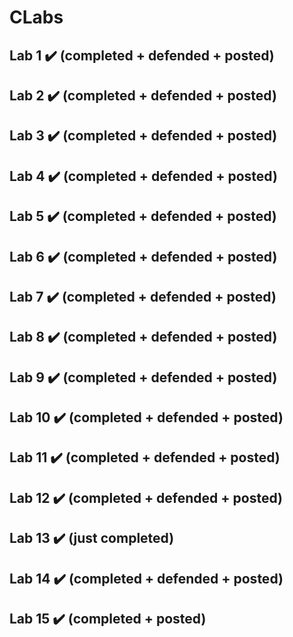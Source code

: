 # CLabs
## Lab 1  ✔️ (completed + defended + posted)
## Lab 2  ✔️ (completed + defended + posted)
## Lab 3  ✔️ (completed + defended + posted)
## Lab 4  ✔️ (completed + defended + posted)
## Lab 5  ✔️ (completed + defended + posted)
## Lab 6  ✔️ (completed + defended + posted)
## Lab 7  ✔️ (completed + defended + posted)
## Lab 8  ✔️ (completed + defended + posted)
## Lab 9  ✔️ (completed + defended + posted)
## Lab 10 ✔️ (completed + defended + posted)
## Lab 11 ✔️ (completed + defended + posted)
## Lab 12 ✔️ (completed + defended + posted)
## Lab 13 ✔️ (just completed)
## Lab 14 ✔️ (completed + defended + posted)
## Lab 15 ✔️ (completed + posted)
